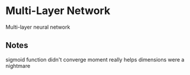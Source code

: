 # Multi-Layer Network
Multi-layer neural network

## Notes
sigmoid function didn't converge
moment really helps
dimensions were a nightmare